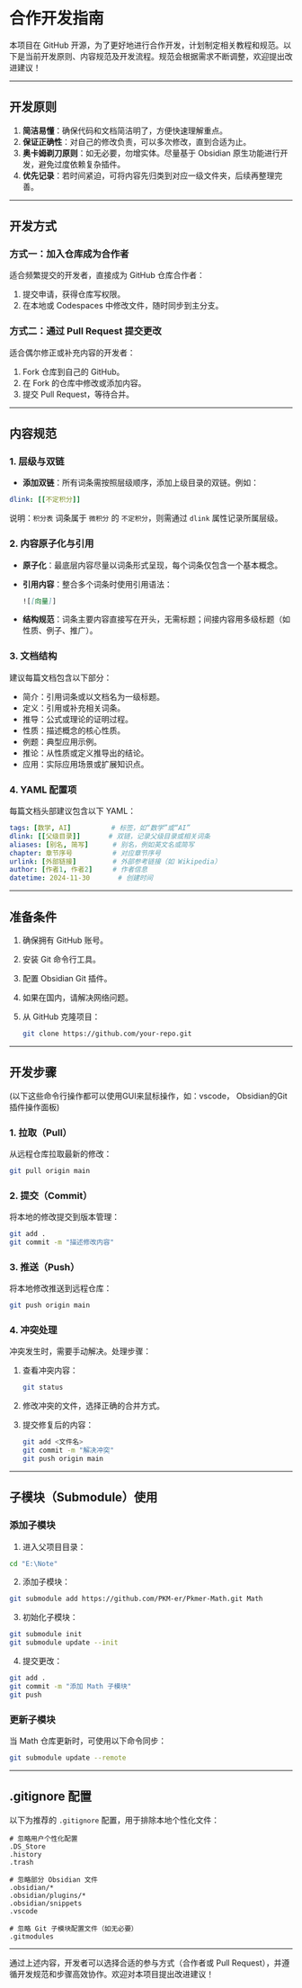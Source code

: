 # 合作开发指南

本项目在 GitHub 开源，为了更好地进行合作开发，计划制定相关教程和规范。以下是当前开发原则、内容规范及开发流程。规范会根据需求不断调整，欢迎提出改进建议！

---

## 开发原则
1. **简洁易懂**：确保代码和文档简洁明了，方便快速理解重点。
2. **保证正确性**：对自己的修改负责，可以多次修改，直到合适为止。
3. **奥卡姆剃刀原则**：如无必要，勿增实体。尽量基于 Obsidian 原生功能进行开发，避免过度依赖复杂插件。
4. **优先记录**：若时间紧迫，可将内容先归类到对应一级文件夹，后续再整理完善。

---

## 开发方式
### 方式一：加入仓库成为合作者
适合频繁提交的开发者，直接成为 GitHub 仓库合作者：
1. 提交申请，获得仓库写权限。
2. 在本地或 Codespaces 中修改文件，随时同步到主分支。

### 方式二：通过 Pull Request 提交更改
适合偶尔修正或补充内容的开发者：
1. Fork 仓库到自己的 GitHub。
2. 在 Fork 的仓库中修改或添加内容。
3. 提交 Pull Request，等待合并。

---

## 内容规范

### 1. 层级与双链
- **添加双链**：所有词条需按照层级顺序，添加上级目录的双链。例如：
```yaml
dlink: [[不定积分]]
```

说明：`积分表` 词条属于 `微积分` 的 `不定积分`，则需通过 `dlink` 属性记录所属层级。

### 2. 内容原子化与引用

- **原子化**：最底层内容尽量以词条形式呈现，每个词条仅包含一个基本概念。
- **引用内容**：整合多个词条时使用引用语法：
    
    ```markdown
    ![[向量]]
    ```
    
- **结构规范**：词条主要内容直接写在开头，无需标题；间接内容用多级标题（如性质、例子、推广）。

### 3. 文档结构

建议每篇文档包含以下部分：

- 简介：引用词条或以文档名为一级标题。
- 定义：引用或补充相关词条。
- 推导：公式或理论的证明过程。
- 性质：描述概念的核心性质。
- 例题：典型应用示例。
- 推论：从性质或定义推导出的结论。
- 应用：实际应用场景或扩展知识点。

### 4. YAML 配置项

每篇文档头部建议包含以下 YAML：

```yaml
tags: [数学, AI]          # 标签，如“数学”或“AI”
dlink: [[父级目录]]       # 双链，记录父级目录或相关词条
aliases: [别名, 简写]      # 别名，例如英文名或简写
chapter: 章节序号          # 对应章节序号
urlink: [外部链接]         # 外部参考链接（如 Wikipedia）
author: [作者1, 作者2]     # 作者信息
datetime: 2024-11-30       # 创建时间
```

---

## 准备条件

1. 确保拥有 GitHub 账号。
2. 安装 Git 命令行工具。
3. 配置 Obsidian Git 插件。
4. 如果在国内，请解决网络问题。
5. 从 GitHub 克隆项目：
    
    ```bash
    git clone https://github.com/your-repo.git
    ```
    

---

## 开发步骤

(以下这些命令行操作都可以使用GUI来鼠标操作，如：vscode， Obsidian的Git插件操作面板)

### 1. 拉取（Pull）

从远程仓库拉取最新的修改：

```bash
git pull origin main
```

### 2. 提交（Commit）

将本地的修改提交到版本管理：

```bash
git add .
git commit -m "描述修改内容"
```

### 3. 推送（Push）

将本地修改推送到远程仓库：

```bash
git push origin main
```

### 4. 冲突处理

冲突发生时，需要手动解决。处理步骤：

1. 查看冲突内容：
    
    ```bash
    git status
    ```
    
2. 修改冲突的文件，选择正确的合并方式。
3. 提交修复后的内容：
    
    ```bash
    git add <文件名>
    git commit -m "解决冲突"
    git push origin main
    ```
    

---

## 子模块（Submodule）使用

### 添加子模块

1. 进入父项目目录：
```bash
cd "E:\Note"
```

2. 添加子模块：
```bash
git submodule add https://github.com/PKM-er/Pkmer-Math.git Math
```

3. 初始化子模块：
```bash
git submodule init
git submodule update --init
```

4. 提交更改：
```bash
git add .
git commit -m "添加 Math 子模块"
git push
```


### 更新子模块

当 Math 仓库更新时，可使用以下命令同步：

```bash
git submodule update --remote
```

---

## .gitignore 配置

以下为推荐的 `.gitignore` 配置，用于排除本地个性化文件：

```gitignore
# 忽略用户个性化配置
.DS_Store
.history
.trash

# 忽略部分 Obsidian 文件
.obsidian/*
.obsidian/plugins/*
.obsidian/snippets
.vscode

# 忽略 Git 子模块配置文件（如无必要）
.gitmodules
```

---

通过上述内容，开发者可以选择合适的参与方式（合作者或 Pull Request），并遵循开发规范和步骤高效协作。欢迎对本项目提出改进建议！